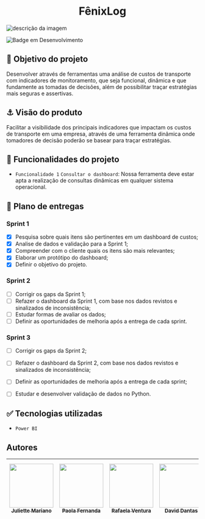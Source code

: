 <h1 align="center"> FênixLog </h1>

![descrição da imagem](https://palmaseguros.co.mz/images/frota.jpg)


![Badge em Desenvolvimento](http://img.shields.io/static/v1?label=STATUS&message=EM%20DESENVOLVIMENTO&color=GREEN&style=for-the-badge)


## :dart: Objetivo do projeto

Desenvolver através de ferramentas uma análise de custos de transporte com indicadores de monitoramento, que seja funcional, dinâmica e que fundamente as tomadas de decisões, além de possibilitar traçar estratégias mais seguras e assertivas. 


## :anchor: Visão do produto

Facilitar a visibilidade dos principais indicadores que impactam os custos de transporte em uma empresa, através de uma ferramenta dinâmica onde tomadores de decisão poderão se basear para traçar estratégias.

## :hammer: Funcionalidades do projeto

- `Funcionalidade 1` `Consultar o dashboard`: Nossa ferramenta deve estar apta a realização de consultas dinâmicas em qualquer sistema operacional.


## :pushpin: Plano de entregas
### Sprint 1 
- [x] Pesquisa sobre quais itens são pertinentes em um dashboard de custos;
- [x] Analise de dados e validação para a Sprint 1;
- [x] Compreender com o cliente quais os itens são mais relevantes;
- [x] Elaborar um protótipo do dashboard;
- [x] Definir o objetivo do projeto.

### Sprint 2
- [ ] Corrigir os gaps da Sprint 1;
- [ ] Refazer o dashboard da Sprint 1, com base nos dados revistos e sinalizados de inconsistência;
- [ ] Estudar formas de avaliar os dados;
- [ ] Definir as oportunidades de melhoria após a entrega de cada sprint.

### Sprint 3
- [ ] Corrigir os gaps da Sprint 2;
- [ ] Refazer o dashboard da Sprint 2, com base nos dados revistos e sinalizados de inconsistência;
- [ ] Definir as oportunidades de melhoria após a entrega de cada sprint;
- [ ] Estudar e desenvolver validação de dados no Python.


## :white_check_mark: Tecnologias utilizadas
- `Power BI`


>
## Autores

| [<img src="https://avatars.githubusercontent.com/u/127999569?v=4" width=115><br><sub>Juliette Mariano</sub>](https://github.com/Juliette1990) |  [<img src="https://avatars.githubusercontent.com/u/127999551?v=4" width=115><br><sub>Paola Fernanda</sub>](https://github.com/paolafernanda23) |  [<img src="https://avatars.githubusercontent.com/u/127999876?v=4" width=115><br><sub>Rafaela Ventura</sub>](https://github.com/rafa-ventura) |  [<img src="https://avatars.githubusercontent.com/u/129235547?v=4" width=115><br><sub>David Dantas</sub>](https://github.com/daviddantas22a) |  [<img src="https://avatars.githubusercontent.com/u/127999658?v=4" width=115><br><sub>Thamires Ferreira</sub>](https://github.com/ThamiFerreira) |  [<img src="https://avatars.githubusercontent.com/u/129237468?v=4" width=115><br><sub>Leticia Rocha</sub>](https://github.com/leti-rocha) |
| :---: | :---: | :---: | :---: | :---: | :---: |
